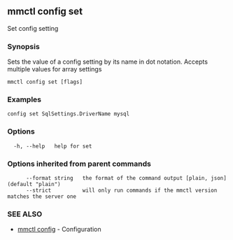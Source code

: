 ## mmctl config set

Set config setting

### Synopsis

Sets the value of a config setting by its name in dot notation. Accepts multiple values for array settings

```
mmctl config set [flags]
```

### Examples

```
config set SqlSettings.DriverName mysql
```

### Options

```
  -h, --help   help for set
```

### Options inherited from parent commands

```
      --format string   the format of the command output [plain, json] (default "plain")
      --strict          will only run commands if the mmctl version matches the server one
```

### SEE ALSO

* [mmctl config](mmctl_config.md)	 - Configuration

